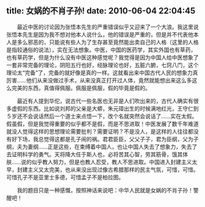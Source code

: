 title: 女娲的不肖子孙!
date: 2010-06-04 22:04:45
---

　　最近中医的讨论因为张悟本先生的严重错误似乎又迎来了一个大浪。我这里说张悟本先生是因为我不想对他本人说什么，他的错误是严重的，但是并不代表他本人是多么邪恶的，只能说有些人为了生存甚至竟然能出卖自己的人格（这里的人格是指较通俗的说法），实在无法想象。中医，中国的医药学，其实外国也有草药，也有草药学，但是为什么没有中医这种感觉呢？我觉得是因为中国人给中医想象了一套非常完备的理论，阴阳五行也好，经脉理论也好，五脏六腑，七窍八门，这个理论太“完备”了，完备的就好像是真的一样。这就看出来中国古代人民的想象力真厉害……他们从来没做过手术，从来没真正打开过人体，竟然就能想出来这么多这么完美的东西，真值得佩服。佩服是佩服，假的毕竟是假的。

　　最近有人提到华佗，说古代一些名医也无非是人们吹出来的，古代人确实有很多虚假的东西。比如说刘邦的父亲是大蟒，朱元璋出生的时候满地红光，王守仁到５岁还不会说话然后一个道士来点悟一下，改个名就突然会说话了……实在太假。假虽假，但是我觉得重要的似乎都不是假，而是不思进取！中医发展了数千年难道就没人觉得这样的思想理论需要批判？需要证明？不是没人，是这样的人往往都没有好下场，我总觉得这都是孔子闹的祸。君君臣臣，父父子子，君为臣纲，父为子纲，夫为妻纲……正是这些，在束缚着中国人，也让中国人失去了想象力，失去了去证明科学的勇气。天将降大任于斯人也，必将苦其心智，劳其筋骨，饿其体肤……说的似乎教人努力，但是也教人忍受，教人不思进取。中国进入封建主义太早，封建主义又太完美，也从来没出现过像古希腊那样的民主气氛，可惜，可惜。可惜孔子不是亚里士多德，可惜孟子不是柏拉图。

　　我的题目只是一种感慨，按照神话来说吧：中华人民就是女娲的不肖子孙！警醒吧！